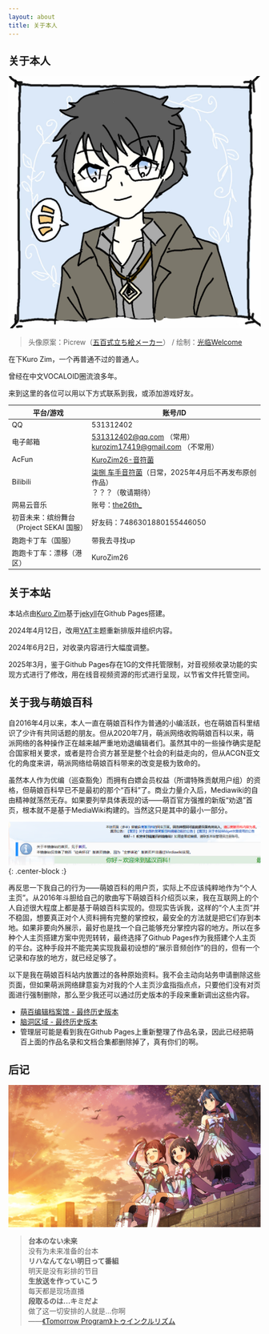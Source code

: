 ```yaml
---
layout: about
title: 关于本人
---
```


## 关于本人

<img src="/assets/images/NewHead.jpeg" alt="NewHead" style="zoom:150%;" />

> 头像原案：Picrew（[五百式立ち絵メーカー](https://picrew.me/ja/image_maker/625876)） / 绘制：[光临Welcome](https://www.acfun.cn/u/69794016)

在下Kuro Zim，一个再普通不过的普通人。

曾经在中文VOCALOID圈流浪多年。

来到这里的各位可以用以下方式联系到我，或添加游戏好友。

| 平台/游戏                                    | 账号/ID                                                      |
| -------------------------------------------- | ------------------------------------------------------------ |
| QQ                                           | 531312402                                                    |
| 电子邮箱                                     | 531312402@qq.com （常用）<br/>kurozim17419@gmail.com （不常用） |
| AcFun                                        | [KuroZim26-音符菌](https://www.acfun.cn/u/30346233)          |
| Bilibili                                     | [柒捌 车手音符菌](https://space.bilibili.com/16228948)（日常，2025年4月后不再发布原创作品）<br/>？？？（敬请期待） |
| 网易云音乐                                   | 账号：[the26th_](https://music.163.com/#/user/home?id=12948713601) |
| 初音未来：缤纷舞台<br>（Project SEKAI 国服） | 好友码：7486301880155446050                                  |
| 跑跑卡丁车（国服）                           | 带我去寻找up                                                 |
| 跑跑卡丁车：漂移（港区）                     | KuroZim26                                                    |

## 关于本站

本站点由[Kuro Zim](https://www.acfun.cn/u/30346233)基于[jekyll](https://github.com/jekyll/jekyll)在Github Pages搭建。

2024年4月12日，改用[YAT](https://github.com/jeffreytse/jekyll-theme-yat)主题重新排版并组织内容。

2024年6月2日，对收录内容进行大幅度调整。

2025年3月，鉴于Github Pages存在1G的文件托管限制，对音视频收录功能的实现方式进行了修改，用在线音视频资源的形式进行呈现，以节省文件托管空间。

## 关于我与萌娘百科

自2016年4月以来，本人一直在萌娘百科作为普通的小编活跃，也在萌娘百科里结识了少许有共同话题的朋友。但从2020年7月，萌派网络收购萌娘百科以来，萌派网络的各种操作正在越来越严重地劝退编辑者们。虽然其中的一些操作确实是配合国家相关要求，或者是符合资方甚至是整个社会的利益走向的，但从ACGN亚文化的角度来讲，萌派网络给萌娘百科带来的改变是极为致命的。

虽然本人作为优编（巡查豁免）而拥有白嫖会员权益（所谓特殊贡献用户组）的资格，但萌娘百科早已不是最初的那个“百科”了。商业力量介入后，Mediawiki的自由精神就荡然无存。如果要列举具体表现的话——萌百官方强推的新版“劝退”首页，根本就不是基于MediaWiki构建的。当然这只是其中的最小一部分。

![](/assets/images/mgpdmirror.png){: .center-block :}

再反思一下我自己的行为——萌娘百科的用户页，实际上不应该纯粹地作为“个人主页”。从2016年斗胆给自己的歌曲写下萌娘百科介绍页以来，我在互联网上的个人自述很大程度上都是基于萌娘百科实现的。但现实告诉我，这样的“个人主页”并不稳固，想要真正对个人资料拥有完整的掌控权，最安全的方法就是把它们存到本地。如果非要向外展示，最好也是找一个自己能够充分掌控内容的地方。所以在多种个人主页搭建方案中兜兜转转，最终选择了Github Pages作为我搭建个人主页的平台。这种手段并不能完美实现我最初设想的“展示音频创作”的目的，但有一个记录和存放的地方，就已经足够了。

以下是我在萌娘百科站内放置过的各种原始资料。我不会主动向站务申请删除这些页面，但如果萌派网络肆意妄为对我的个人主页沙盒指指点点，只要他们没有对页面进行强制删除，那么至少我还可以通过历史版本的手段来重新调出这些内容。

* [萌百编辑档案馆 - 最终历史版本](https://zh.moegirl.org.cn/index.php?title=User:T.E.Zimmern/萌百编辑档案馆&oldid=6127797)
* [脑洞区域 - 最终历史版本](https://zh.moegirl.org.cn/index.php?title=User:T.E.Zimmern/%E8%84%91%E6%B4%9E%E5%8C%BA%E5%9F%9F&oldid=6983787_)
* 管理层可能是看到我在Github Pages上重新整理了作品名录，因此已经把萌百上面的作品名录和文档合集都删除掉了，真有你们的啊。

## 后记

![这是图片](/assets/images/AshitaENoProgram.png "Tomorrow Program")

>**台本のない未来**<br>没有为未来准备的台本<br>**リハなんてない明日って番組**<br>明天是没有彩排的节目<br>**生放送を作っていこう**<br>每天都是现场直播<br>**段取るのは...キミだよ**<br>做了这一切安排的人就是...你啊<br>——[《Tomorrow Program》トゥインクルリズム](https://music.163.com/#/song?id=549309012)
